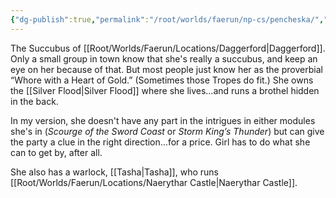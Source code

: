 ```yaml
---
{"dg-publish":true,"permalink":"/root/worlds/faerun/np-cs/pencheska/","tags":["Faerun"]}
---
```



The Succubus of [[Root/Worlds/Faerun/Locations/Daggerford\|Daggerford]]. Only a small group in town know that she's really a succubus, and keep an eye on her because of that. But most people just know her as the proverbial “Whore with a Heart of Gold.” (Sometimes those Tropes do fit.) She owns the [[Silver Flood\|Silver Flood]] where she lives…and runs a brothel hidden in the back.

In my version, she doesn't have any part in the intrigues in either modules she's in (*Scourge of the Sword Coast* or *Storm King’s Thunder*) but can give the party a clue in the right direction…for a price. Girl has to do what she can to get by, after all.

She also has a warlock, [[Tasha\|Tasha]], who runs [[Root/Worlds/Faerun/Locations/Naerythar Castle\|Naerythar Castle]].